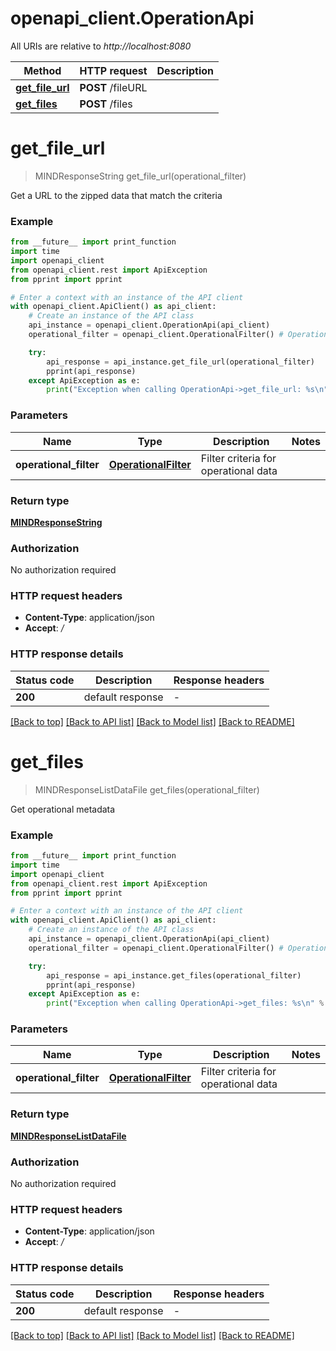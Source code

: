 # openapi_client.OperationApi

All URIs are relative to *http://localhost:8080*

Method | HTTP request | Description
------------- | ------------- | -------------
[**get_file_url**](OperationApi.md#get_file_url) | **POST** /fileURL | 
[**get_files**](OperationApi.md#get_files) | **POST** /files | 


# **get_file_url**
> MINDResponseString get_file_url(operational_filter)



Get a URL to the zipped data that match the criteria

### Example

```python
from __future__ import print_function
import time
import openapi_client
from openapi_client.rest import ApiException
from pprint import pprint

# Enter a context with an instance of the API client
with openapi_client.ApiClient() as api_client:
    # Create an instance of the API class
    api_instance = openapi_client.OperationApi(api_client)
    operational_filter = openapi_client.OperationalFilter() # OperationalFilter | Filter criteria for operational data

    try:
        api_response = api_instance.get_file_url(operational_filter)
        pprint(api_response)
    except ApiException as e:
        print("Exception when calling OperationApi->get_file_url: %s\n" % e)
```

### Parameters

Name | Type | Description  | Notes
------------- | ------------- | ------------- | -------------
 **operational_filter** | [**OperationalFilter**](OperationalFilter.md)| Filter criteria for operational data | 

### Return type

[**MINDResponseString**](MINDResponseString.md)

### Authorization

No authorization required

### HTTP request headers

 - **Content-Type**: application/json
 - **Accept**: */*

### HTTP response details
| Status code | Description | Response headers |
|-------------|-------------|------------------|
**200** | default response |  -  |

[[Back to top]](#) [[Back to API list]](../README.md#documentation-for-api-endpoints) [[Back to Model list]](../README.md#documentation-for-models) [[Back to README]](../README.md)

# **get_files**
> MINDResponseListDataFile get_files(operational_filter)



Get operational metadata

### Example

```python
from __future__ import print_function
import time
import openapi_client
from openapi_client.rest import ApiException
from pprint import pprint

# Enter a context with an instance of the API client
with openapi_client.ApiClient() as api_client:
    # Create an instance of the API class
    api_instance = openapi_client.OperationApi(api_client)
    operational_filter = openapi_client.OperationalFilter() # OperationalFilter | Filter criteria for operational data

    try:
        api_response = api_instance.get_files(operational_filter)
        pprint(api_response)
    except ApiException as e:
        print("Exception when calling OperationApi->get_files: %s\n" % e)
```

### Parameters

Name | Type | Description  | Notes
------------- | ------------- | ------------- | -------------
 **operational_filter** | [**OperationalFilter**](OperationalFilter.md)| Filter criteria for operational data | 

### Return type

[**MINDResponseListDataFile**](MINDResponseListDataFile.md)

### Authorization

No authorization required

### HTTP request headers

 - **Content-Type**: application/json
 - **Accept**: */*

### HTTP response details
| Status code | Description | Response headers |
|-------------|-------------|------------------|
**200** | default response |  -  |

[[Back to top]](#) [[Back to API list]](../README.md#documentation-for-api-endpoints) [[Back to Model list]](../README.md#documentation-for-models) [[Back to README]](../README.md)

